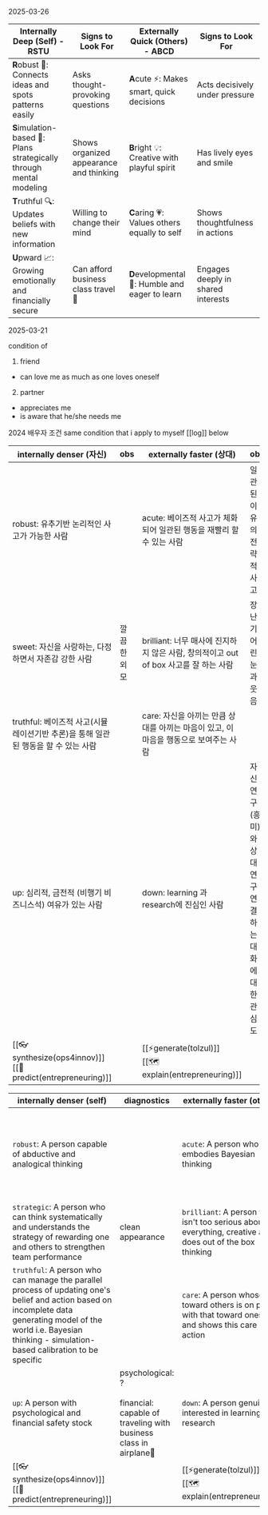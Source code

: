 2025-03-26

|Internally Deep (Self) - RSTU|Signs to Look For|Externally Quick (Others) - ABCD|Signs to Look For|
|---|---|---|---|
|**R**obust 🧩: Connects ideas and spots patterns easily|Asks thought-provoking questions|**A**cute ⚡: Makes smart, quick decisions|Acts decisively under pressure|
|**S**imulation-based 🧭: Plans strategically through mental modeling|Shows organized appearance and thinking|**B**right 💡: Creative with playful spirit|Has lively eyes and smile|
|**T**ruthful 🔍: Updates beliefs with new information|Willing to change their mind|**C**aring 💗: Values others equally to self|Shows thoughtfulness in actions|
|**U**pward 📈: Growing emotionally and financially secure|Can afford business class travel 💺|**D**evelopmental 🙏: Humble and eager to learn|Engages deeply in shared interests|


2025-03-21

condition of

1. friend 
- can love me as much as one loves oneself

2. partner
- appreciates me
- is aware that he/she needs me

2024
배우자 조건
same condition that i apply to myself [[log]] below 

| internally denser (자신)                                 | obs    | externally faster (상대)                                     | obs                               |
| ------------------------------------------------------ | ------ | ---------------------------------------------------------- | --------------------------------- |
| robust: 유추기반 논리적인 사고가 가능한  사람                          |        | acute: 베이즈적 사고가 체화되어 일관된 행동을 재빨리 할 수 있는 사람                 | 일관된 이유의 전략적 사고                    |
| sweet: 자신을 사랑하는, 다정하면서 자존감 강한 사람                       | 깔끔한 외모 | brilliant: 너무 매사에 진지하지 않은 사람, 창의적이고 out of box 사고를 잘 하는 사람 | 장난기 어린 눈과 웃음                      |
| truthful: 베이즈적 사고(시뮬레이션기반 추론)을 통해 일관된 행동을 할 수 있는 사람    |        | care: 자신을 아끼는 만큼 상대를 아끼는 마음이 있고, 이 마음을 행동으로 보여주는  사람       |                                   |
| up: 심리적, 금전적 (비행기 비즈니스석) 여유가 있는 사람                     |        | down: learning 과 research에 진심인 사람                          | 자신 연구 (흥미)와 상대 연구 연결하는 대화에 대한 관심도 |
| [[👓synthesize(ops4innov)]]<br>[[🧭predict(entrepreneuring)]] |        | [[⚡️generate(tolzul)]]<br>[[🗺️explain(entrepreneuring)]]        |                                   |

| internally denser (self)                                                                                                                                                                                                 | diagnostics                                                                               | externally faster (others)                                                                                  | diagnostics                                                                                               |
| ------------------------------------------------------------------------------------------------------------------------------------------------------------------------------------------------------------------------ | ----------------------------------------------------------------------------------------- | ----------------------------------------------------------------------------------------------------------- | --------------------------------------------------------------------------------------------------------- |
| `robust`: A person capable of abductive and analogical thinking                                                                                                                                                          |                                                                                           | `acute`: A person who embodies Bayesian thinking                                                            | - capable of acting quickly and consistently<br>- strategy degree for decision > .7 (Van den Steen, 2016) |
| `strategic`: A person who can think systematically and understands the strategy of rewarding one and others to strengthen team performance                                                                               | clean appearance                                                                          | `brilliant`: A person who isn't too serious about everything, creative and does out of the box thinking     | playful eyes and smile                                                                                    |
| `truthful`: A person who can manage the parallel process of updating one's belief and action based on incomplete data generating model of the world i.e. Bayesian thinking - simulation-based calibration to be specific |                                                                                           | `care`: A person whose love toward others is on par with that toward oneself, and shows this care in action |                                                                                                           |
| `up`: A person with psychological and financial safety stock                                                                                                                                                             | psychological: ?<br><br>financial: capable of traveling with business class in airplane💺 | `down`: A person genuinely interested in learning and research                                              | interest in conversations connecting one's and the other's interest (research)                            |
| [[👓synthesize(ops4innov)]]<br>[[🧭predict(entrepreneuring)]]                                                                                                                                                                   |                                                                                           | [[⚡️generate(tolzul)]]<br>[[🗺️explain(entrepreneuring)]]                                                         |                                                                                                           |







